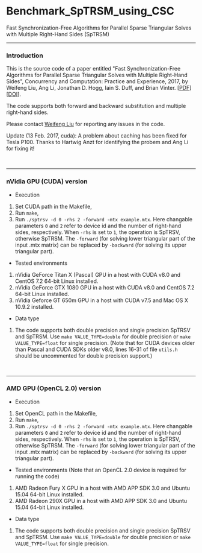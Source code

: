 # Benchmark_SpTRSM_using_CSC
Fast Synchronization-Free Algorithms for Parallel Sparse Triangular Solves with Multiple Right-Hand Sides (SpTRSM)
<br><hr>
<h3>Introduction</h3>

This is the source code of a paper entitled "Fast Synchronization-Free Algorithms for Parallel Sparse Triangular Solves with Multiple Right-Hand Sides", Concurrency and Computation: Practice and Experience, 2017, by Weifeng Liu, Ang Li, Jonathan D. Hogg, Iain S. Duff, and Brian Vinter. [[PDF](http://www.nbi.dk/~weifeng/papers/sptrsm_liu_ccpe.pdf)] [[DOI](https://doi.org/10.1002/cpe.4244)].

The code supports both forward and backward substitution and multiple right-hand sides.

Please contact [Weifeng Liu](http://www.nbi.dk/~weifeng/) for reporting any issues in the code.

Update (13 Feb. 2017, cuda): A problem about caching has been fixed for Tesla P100. Thanks to Hartwig Anzt for identifying the probem and Ang Li for fixing it!

<br><hr>
<h3>nVidia GPU (CUDA) version</h3>

- Execution

1. Set CUDA path in the Makefile,
2. Run ``make``,
3. Run ``./sptrsv -d 0 -rhs 2 -forward -mtx example.mtx``. Here changable parameters `0` and `2` refer to device id and the number of right-hand sides, respectively. When `-rhs` is set to `1`, the operation is SpTRSV, otherwise SpTRSM. The `-forward` (for solving lower triangular part of the input .mtx matrix) can be replaced by `-backward` (for solving its upper triangular part).

- Tested environments

1. nVidia GeForce Titan X (Pascal) GPU in a host with CUDA v8.0 and CentOS 7.2 64-bit Linux installed.
2. nVidia GeForce GTX 1080 GPU in a host with CUDA v8.0 and CentOS 7.2 64-bit Linux installed.
3. nVidia Geforce GT 650m GPU in a host with CUDA v7.5 and Mac OS X 10.9.2 installed.

- Data type

1. The code supports both double precision and single precision SpTRSV and SpTRSM. Use ``make VALUE_TYPE=double`` for double precision or ``make VALUE_TYPE=float`` for single precision. (Note that for CUDA devices older than Pascal and CUDA SDKs older v8.0, lines 16-31 of file `utils.h` should be uncommented for double precision support.)

<br><hr>
<h3>AMD GPU (OpenCL 2.0) version</h3>

- Execution

1. Set OpenCL path in the Makefile,
2. Run ``make``,
3. Run ``./sptrsv -d 0 -rhs 2 -forward -mtx example.mtx``. Here changable parameters `0` and `2` refer to device id and the number of right-hand sides, respectively. When `-rhs` is set to `1`, the operation is SpTRSV, otherwise SpTRSM. The `-forward` (for solving lower triangular part of the input .mtx matrix) can be replaced by `-backward` (for solving its upper triangular part).

- Tested environments (Note that an OpenCL 2.0 device is required for running the code)

1. AMD Radeon Fury X GPU in a host with AMD APP SDK 3.0 and Ubuntu 15.04 64-bit Linux installed.
2. AMD Radeon 290X GPU in a host with AMD APP SDK 3.0 and Ubuntu 15.04 64-bit Linux installed.

- Data type

1. The code supports both double precision and single precision SpTRSV and SpTRSM. Use ``make VALUE_TYPE=double`` for double precision or ``make VALUE_TYPE=float`` for single precision. 
